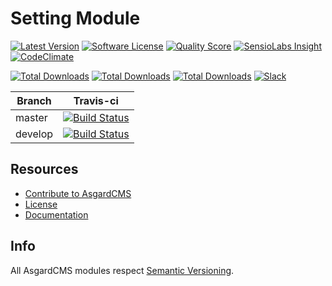 # Setting Module

[![Latest Version](https://img.shields.io/github/release/asgardcms/setting.svg?style=flat-square)](https://github.com/asgardcms/setting/releases)
[![Software License](https://img.shields.io/badge/license-MIT-brightgreen.svg?style=flat-square)](LICENSE.md)
[![Quality Score](https://img.shields.io/scrutinizer/g/asgardcms/setting.svg?style=flat-square)](https://scrutinizer-ci.com/g/asgardcms/setting)
[![SensioLabs Insight](https://img.shields.io/sensiolabs/i/92d544b4-a3ca-4c2a-9ffd-0741c521cb14.svg)](https://insight.sensiolabs.com/projects/92d544b4-a3ca-4c2a-9ffd-0741c521cb14)
[![CodeClimate](https://img.shields.io/codeclimate/github/AsgardCms/Setting.svg)](https://codeclimate.com/github/AsgardCms/Setting)

[![Total Downloads](https://img.shields.io/packagist/dd/asgardcms/setting-module.svg?style=flat-square)](https://packagist.org/packages/asgardcms/setting-module)
[![Total Downloads](https://img.shields.io/packagist/dm/asgardcms/setting-module.svg?style=flat-square)](https://packagist.org/packages/asgardcms/setting-module)
[![Total Downloads](https://img.shields.io/packagist/dt/asgardcms/setting-module.svg?style=flat-square)](https://packagist.org/packages/asgardcms/setting-module)
[![Slack](http://slack.asgardcms.com/badge.svg)](http://slack.asgardcms.com/)


| Branch | Travis-ci |
| ---------------- | --------------- |
| master  | [![Build Status](https://travis-ci.org/AsgardCms/Setting.svg?branch=master)](https://travis-ci.org/AsgardCms/Setting)  |
| develop  | [![Build Status](https://travis-ci.org/AsgardCms/Setting.svg?branch=develop)](https://travis-ci.org/AsgardCms/Setting)   |

## Resources

- [Contribute to AsgardCMS](https://asgardcms.com/en/docs/getting-started/contributing)
- [License](LICENSE.md)
- [Documentation](http://asgardcms.com/docs/setting-module/adding-settings)


## Info

All AsgardCMS modules respect [Semantic Versioning](http://semver.org/).
